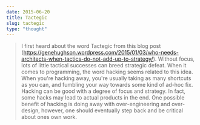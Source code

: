 ```yaml
---
date: 2015-06-20
title: Tactegic
slug: tactegic
type: "thought"
---
```



> I first heard about the word Tactegic from this blog post (https://genehughson.wordpress.com/2015/01/03/who-needs-architects-when-tactics-do-not-add-up-to-strategy/). Without focus, lots of little tactical successes can breed strategic defeat. When it comes to programming, the word hacking seems related to this idea. When you're hacking away, you're usually taking as many shortcuts as you can, and fumbling your way towards some kind of ad-hoc fix. Hacking can be good with a degree of focus and strategy. In fact, some hacks may lead to actual products in the end. One possible benefit of hacking is doing away with over-engineering and over-design, however, one should eventually step back and be critical about ones own work.